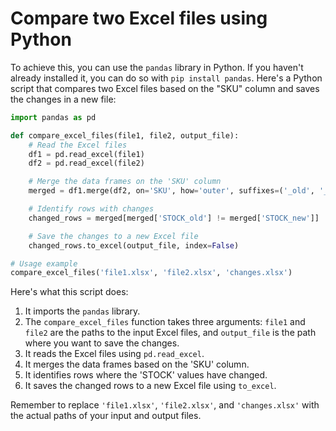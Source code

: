# Compare two Excel files using Python

To achieve this, you can use the `pandas` library in Python. If you haven't already installed it, you can do so with `pip install pandas`. Here's a Python script that compares two Excel files based on the "SKU" column and saves the changes in a new file:

```python
import pandas as pd

def compare_excel_files(file1, file2, output_file):
    # Read the Excel files
    df1 = pd.read_excel(file1)
    df2 = pd.read_excel(file2)

    # Merge the data frames on the 'SKU' column
    merged = df1.merge(df2, on='SKU', how='outer', suffixes=('_old', '_new'))

    # Identify rows with changes
    changed_rows = merged[merged['STOCK_old'] != merged['STOCK_new']]

    # Save the changes to a new Excel file
    changed_rows.to_excel(output_file, index=False)

# Usage example
compare_excel_files('file1.xlsx', 'file2.xlsx', 'changes.xlsx')

```

Here's what this script does:

1. It imports the `pandas` library.
2. The `compare_excel_files` function takes three arguments: `file1` and `file2` are the paths to the input Excel files, and `output_file` is the path where you want to save the changes.
3. It reads the Excel files using `pd.read_excel`.
4. It merges the data frames based on the 'SKU' column.
5. It identifies rows where the 'STOCK' values have changed.
6. It saves the changed rows to a new Excel file using `to_excel`.

Remember to replace `'file1.xlsx'`, `'file2.xlsx'`, and `'changes.xlsx'` with the actual paths of your input and output files.



